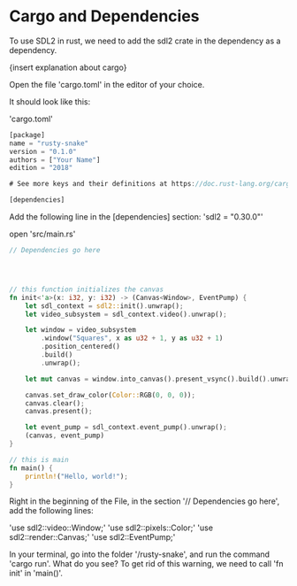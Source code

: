 # Cargo and Dependencies

To use SDL2 in rust, we need to add the sdl2 crate in the dependency as a dependency.

{insert explanation about cargo}

Open the file 'cargo.toml' in the editor of your choice.

It should look like this:

'cargo.toml'

```rust
[package]
name = "rusty-snake"
version = "0.1.0"
authors = ["Your Name"]
edition = "2018"

# See more keys and their definitions at https://doc.rust-lang.org/cargo/reference/manifest.html

[dependencies]


```
Add the following line in the [dependencies] section:
'sdl2 = "0.30.0"'

open 'src/main.rs'

```rust
// Dependencies go here




// this function initializes the canvas
fn init<'a>(x: i32, y: i32) -> (Canvas<Window>, EventPump) {
    let sdl_context = sdl2::init().unwrap();
    let video_subsystem = sdl_context.video().unwrap();

    let window = video_subsystem
        .window("Squares", x as u32 + 1, y as u32 + 1)
        .position_centered()
        .build()
        .unwrap();

    let mut canvas = window.into_canvas().present_vsync().build().unwrap();

    canvas.set_draw_color(Color::RGB(0, 0, 0));
    canvas.clear();
    canvas.present();

    let event_pump = sdl_context.event_pump().unwrap();
    (canvas, event_pump)
}

// this is main
fn main() {
    println!("Hello, world!");
}

```

Right in the beginning of the File, in the section '// Dependencies go here', add the following lines:

'use sdl2::video::Window;'
'use sdl2::pixels::Color;'
'use sdl2::render::Canvas;'
'use sdl2::EventPump;'

In your terminal, go into the folder '/rusty-snake', and run the command 'cargo run'.
What do you see? To get rid of this warning, we need to call 'fn init' in 'main()'. 
